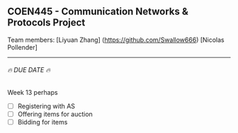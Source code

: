 ## COEN445 - Communication Networks &amp; Protocols Project
Team members:
[Liyuan Zhang] (https://github.com/Swallow666)
[Nicolas Pollender]

------
###### :fire: DUE DATE :fire:
Week 13 perhaps
- [ ] Registering with AS
- [ ] Offering items for auction
- [ ] Bidding for items
